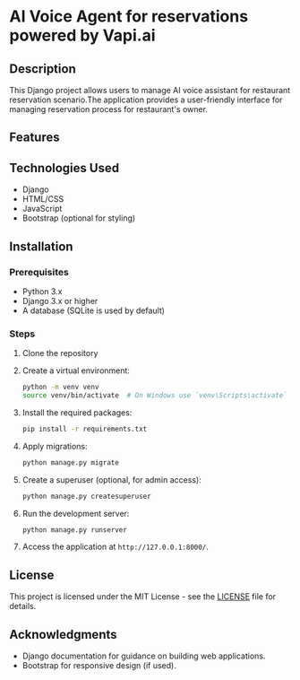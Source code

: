# AI Voice Agent for reservations powered by Vapi.ai

## Description
This Django project allows users to manage AI voice assistant for restaurant reservation scenario.The application provides a user-friendly interface for managing reservation process for restaurant's owner.

## Features


## Technologies Used
- Django
- HTML/CSS
- JavaScript
- Bootstrap (optional for styling)

## Installation

### Prerequisites
- Python 3.x
- Django 3.x or higher
- A database (SQLite is used by default)

### Steps
1. Clone the repository
   
3. Create a virtual environment:
   ```bash
   python -m venv venv
   source venv/bin/activate  # On Windows use `venv\Scripts\activate`
   ```

4. Install the required packages:
   ```bash
   pip install -r requirements.txt
   ```

5. Apply migrations:
   ```bash
   python manage.py migrate
   ```

6. Create a superuser (optional, for admin access):
   ```bash
   python manage.py createsuperuser
   ```

7. Run the development server:
   ```bash
   python manage.py runserver
   ```

8. Access the application at `http://127.0.0.1:8000/`.


## License
This project is licensed under the MIT License - see the [LICENSE](LICENSE) file for details.

## Acknowledgments
- Django documentation for guidance on building web applications.
- Bootstrap for responsive design (if used).

